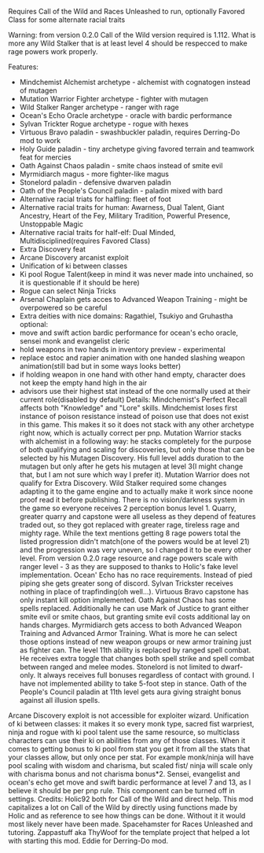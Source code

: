 Requires Call of the Wild and Races Unleashed to run, optionally Favored Class for some alternate racial traits

Warning: from version 0.2.0 Call of the Wild version required is 1.112. What is more any Wild Stalker that is at least level 4 should be respecced to make rage powers work properly.

Features:
- Mindchemist Alchemist archetype - alchemist with cognatogen instead of mutagen
- Mutation Warrior Fighter archetype - fighter with mutagen
- Wild Stalker Ranger archetype - ranger with rage
- Ocean's Echo Oracle archetype - oracle with bardic performance
- Sylvan Trickter Rogue archetype - rogue with hexes
- Virtuous Bravo paladin - swashbuckler paladin, requires Derring-Do mod to work
- Holy Guide paladin - tiny archetype giving favored terrain and teamwork feat for mercies
- Oath Against Chaos paladin - smite chaos instead of smite evil
- Myrmidiarch magus - more fighter-like magus
- Stonelord paladin - defensive dwarven paladin
- Oath of the People's Council paladin - paladin mixed with bard
- Alternative racial triats for halfling: fleet of foot
- Alternative racial traits for human: Awarness, Dual Talent, Giant Ancestry, Heart of the Fey, Military Tradition, Powerful Presence, Unstoppable Magic
- Alternative racial traits for half-elf: Dual Minded, Multidisciplined(requires Favored Class)
- Extra Discovery feat
- Arcane Discovery arcanist exploit
- Unification of ki between classes
- Ki pool Rogue Talent(keep in mind it was never made into unchained, so it is questionable if it should be here)
- Rogue can select Ninja Tricks
- Arsenal Chaplain gets acces to Advanced Weapon Training - might be overpowered so be careful
- Extra deities with nice domains: Ragathiel, Tsukiyo and Gruhastha
optional:
- move and swift action bardic performance for ocean's echo oracle, sensei monk and evangelist cleric
- hold weapons in two hands in inventory preview - experimental
- replace estoc and rapier animation with one handed slashing weapon animation(still bad but in some ways looks better)
- if holding weapon in one hand with other hand empty, character does not keep the empty hand high in the air
- advisors use their highest stat instead of the one normally used at their current role(disabled by default)
Details:
Mindchemist's Perfect Recall affects both "Knowledge" and "Lore" skills.
Mindchemist loses first instance of poison resistance instead of poison use that does not exist in this game.
This makes it so it does not stack with any other archetype right now, which is actually correct per pnp.
Mutation Warrior stacks with alchemist in a following way: he stacks completely for the purpose of both qualifying
and scaling for discoveries, but only those that can be selected by his Mutagen Discovery. His full level adds duration
to the mutagen but only after he gets his mutagen at level 3(I might change that, but I am not sure which way I prefer it).
Mutation Warrior does not qualify for Extra Discovery.
Wild Stalker required some changes adapting it to the game engine and to actually make it work since noone proof read 
it before publishing.
There is no vision/darkness system in the game so everyone receives 2 perception bonus level 1.
Quarry, greater quarry and capstone were all useless as they depend of features traded out, so they got replaced
with greater rage, tireless rage and mighty rage.
While the text mentions getting 8 rage powers total the listed progression didn't match(one of the powers would be at level 21)
and the progression was very uneven, so I changed it to be every other level.
From version 0.2.0 rage resource and rage powers scale with ranger level - 3 as they are supposed to thanks to Holic's fake level implementation.
Ocean' Echo has no race requirements. Instead of pied piping she gets greater song of discord.
Sylvan Trickster receives nothing in place of trapfinding(oh well...).
Virtuous Bravo capstone has only instant kill option implemented.
Oath Against Chaos has some spells replaced. Additionally he can use Mark of Justice to grant either smite evil or smite chaos, but granting smite evil costs additional lay on hands charges.
Myrmidiarch gets access to both Advanced Weapon Training and Advanced Armor Training. What is more he can select those options instead of new weapon groups or new armor training just as fighter can. The level 11th ability is replaced by ranged spell combat. He receives extra toggle that changes both spell strike and spell combat between ranged and melee modes.
Stonelord is not limited to dwarf-only. It always receives full bonuses regardless of contact with ground. I have not implemented ability to take 5-foot step in stance.
Oath of the People's Council paladin at 11th level gets aura giving straight bonus against all illusion spells.

Arcane Discovery exploit is not accessible for exploiter wizard.
Unification of ki between classes: it makes it so every monk type, sacred fist warpriest, ninja and rogue with ki pool talent use the same resource, so multiclass characters can use their ki on abilities from any of those classes. When it comes to getting bonus to ki pool from stat you get it from all the stats that your classes allow, but only once per stat. For example monk/ninja will have pool scaling with wisdom and charisma, but scaled fist/ ninja will scale only with charisma bonus and not charisma bonus*2.
Sensei, evangelist and ocean's echo  get move and swift bardic performance at level 7 and 13, as I believe it should be per pnp rule.
This component can be turned off in settings.
Credits:
Holic92 both for Call of the Wild and direct help. This mod capitalizes a lot on Call of the Wild by directly using functions made by Holic and as reference to see how things can be done. Without it it would most likely never have been made.
Spacehamster for Races Unleashed and tutoring.
Zappastuff aka ThyWoof for the template project that helped a lot with starting this mod.
Eddie for Derring-Do mod.